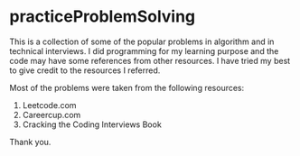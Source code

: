 # practiceProblemSolving
This is a collection of some of the popular problems in algorithm and in technical interviews. I did programming for my learning purpose and the 
code may have some references from other resources. I have tried my best to give credit to the resources I referred.

Most of the problems were taken from the following resources:

1) Leetcode.com
2) Careercup.com
3) Cracking the Coding Interviews Book

Thank you.
